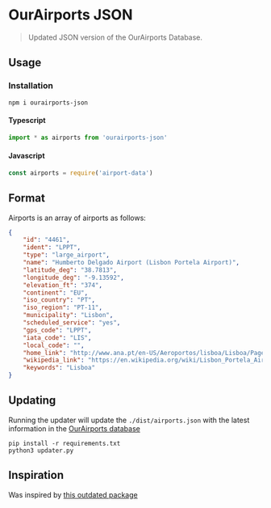 # OurAirports JSON

> Updated JSON version of the OurAirports Database.

## Usage
### Installation

```shell
npm i ourairports-json
```

#### Typescript
```ts
import * as airports from 'ourairports-json'
```

#### Javascript
```js
const airports = require('airport-data')
```

## Format

Airports is an array of airports as follows:

```json
{
    "id": "4461",
    "ident": "LPPT",
    "type": "large_airport",
    "name": "Humberto Delgado Airport (Lisbon Portela Airport)",
    "latitude_deg": "38.7813",
    "longitude_deg": "-9.13592",
    "elevation_ft": "374",
    "continent": "EU",
    "iso_country": "PT",
    "iso_region": "PT-11",
    "municipality": "Lisbon",
    "scheduled_service": "yes",
    "gps_code": "LPPT",
    "iata_code": "LIS",
    "local_code": "",
    "home_link": "http://www.ana.pt/en-US/Aeroportos/lisboa/Lisboa/Pages/HomeLisboa.aspx",
    "wikipedia_link": "https://en.wikipedia.org/wiki/Lisbon_Portela_Airport",
    "keywords": "Lisboa"
}
```

## Updating

Running the updater will update the `./dist/airports.json` with the latest information in the [OurAirports database](https://davidmegginson.github.io/ourairports-data/airports.csv)

```shell
pip install -r requirements.txt
python3 updater.py
```


## Inspiration

Was inspired by [this outdated package](https://www.npmjs.com/package/airport-data)
